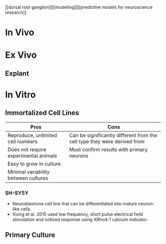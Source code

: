 [[dorsal root ganglion]][[modeling]][[predictive models for neuroscience research]]

# In Vivo

# Ex Vivo
## Explant


# In Vitro

## Immortalized Cell Lines
| Pros                                  | Cons                                                                     |
| ------------------------------------- | ------------------------------------------------------------------------ |
| Reproduce, unlimited cell numbers     | Can be significantly different from the cell type they were derived from |
| Does not require experimental animals |  Must confirm results with primary neurons                                                                        |
| Easy to grow in culture               |                                                                          |
| Minimal variability between cultures  |                                                                          |                                                                     |

### SH-SY5Y
- Neuroblastoma cell line that can be differentiated into mature neuron-like cells.
- Xiong et al. 2015 used low frequency, short pulse electrical field stimulation and noticed response using XRhod-1 calcium indicator.



## Primary Culture